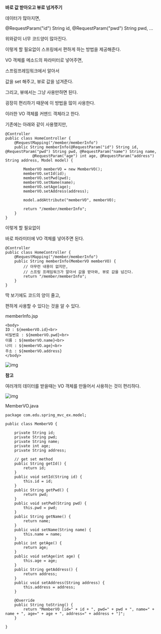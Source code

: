 **바로 값 받아오고 뷰로 넘겨주기**

데이터가 많아지면, 

@RequestParam("id") String id, @RequestParam("pwd") String pwd, ...

위와같이 너무 코드양이 많아진다.

 

이렇게 할 필요없이 스프링에서 편하게 하는 방법을 제공해준다.

 

VO 객체를 메소드의 파라미터로 넣어주면,

스프링프레임워크에서 알아서

값을 set 해주고, 뷰로 값을 넘겨준다.

 

그리고, 뷰에서는 그냥 사용만하면 된다.

 

굉장히 편리하기 때문에 이 방법을 많이 사용한다.

이러한 VO 객체를 커맨드 객체라고 한다.

 

기존에는 아래와 같이 사용했지만,

```
@Controller
public class HomeController {    
    @RequestMapping("/member/memberInfo")
    public String memberInfo(@RequestParam("id") String id, @RequestParam("pwd") String pwd, @RequestParam("name") String name,
            @RequestParam("age") int age, @RequestParam("address") String address, Model model) {
 
        MemberVO memberVO = new MemberVO();
        memberVO.setId(id);
        memberVO.setPwd(pwd);
        memberVO.setName(name);
        memberVO.setAge(age);
        memberVO.setAddress(address);
        
        model.addAttribute("memberVO", memberVO);
        
        return "/member/memberInfo";
    }
}

```

 

이렇게 할 필요없이

바로 파라미터에 VO 객체를 넣어주면 된다.

```
@Controller
public class HomeController {    
    @RequestMapping("/member/memberInfo")
    public String memberInfo(MemberVO memberVO) {
        // 아무런 내용이 없지만,
        // 스프링 프레임워크가 알아서 값을 받아와, 뷰로 값을 넘긴다.
        return "/member/memberInfo";
    }
}
```

딱 보기에도 코드의 양이 줄고,

편하게 사용할 수 있다는 것을 알 수 있다.

 

memberInfo.jsp

```
<body>
ID : ${memberVO.id}<br>
비밀번호 : ${memberVO.pwd}<br>
이름 : ${memberVO.name}<br>
나이 : ${memberVO.age}<br>
주소 : ${memberVO.address}
</body>
```



![img](https://t1.daumcdn.net/cfile/tistory/99B1A13E5AB0691C19)



 

 

**참고**

여러개의 데이터를 받을때는 VO 객체를 만들어서 사용하는 것이 편리하다.

 



![img](https://t1.daumcdn.net/cfile/tistory/9987B13D5AB069C618)



MemberVO.java

```
package com.edu.spring_mvc_ex.model;
 
public class MemberVO {
 
    private String id;
    private String pwd;
    private String name;
    private int age;
    private String address;
    
    // get set method
    public String getId() {
        return id;
    }
    public void setId(String id) {
        this.id = id;
    }
    public String getPwd() {
        return pwd;
    }
    public void setPwd(String pwd) {
        this.pwd = pwd;
    }
    public String getName() {
        return name;
    }
    public void setName(String name) {
        this.name = name;
    }
    public int getAge() {
        return age;
    }
    public void setAge(int age) {
        this.age = age;
    }
    public String getAddress() {
        return address;
    }
    public void setAddress(String address) {
        this.address = address;
    }
    
    @Override
    public String toString() {
        return "MemberVO [id=" + id + ", pwd=" + pwd + ", name=" + name + ", age=" + age + ", address=" + address + "]";
    }
    
}
```

